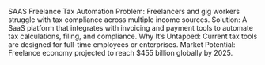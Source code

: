 SAAS  Freelance Tax Automation
Problem: Freelancers and gig workers struggle with tax compliance across multiple income sources.
Solution: A SaaS platform that integrates with invoicing and payment tools to automate tax calculations, filing, and compliance.
Why It’s Untapped: Current tax tools are designed for full-time employees or enterprises.
Market Potential: Freelance economy projected to reach $455 billion globally by 2025.

